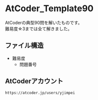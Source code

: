 # AtCoder_Template90
AtCoderの典型90問を解いたものです。  
難易度☆3までは全て解きました。
## ファイル構造
- 難易度
	- 問題番号
## AtCoderアカウント
`https://atcoder.jp/users/yjimpei`